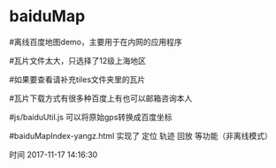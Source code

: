 # baiduMap

#离线百度地图demo，主要用于在内网的应用程序

#瓦片文件太大，只选择了12级上海地区

#如果要查看请补充tiles文件夹里的瓦片

#瓦片下载方式有很多种百度上有也可以邮箱咨询本人

#js/baiduUtil.js 可以将原始gps转换成百度坐标

#baiduMapIndex-yangz.html 实现了 定位 轨迹 回放 等功能（非离线模式）

时间 2017-11-17 14:16:30
